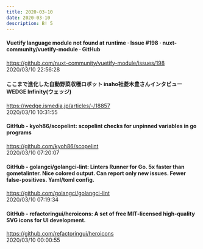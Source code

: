```yaml
---
title: 2020-03-10
date: 2020-03-10
description: B! 5
---
```


#### Vuetify language module not found at runtime · Issue #198 · nuxt-community/vuetify-module · GitHub
https://github.com/nuxt-community/vuetify-module/issues/198<br>
2020/03/10 22:56:28<br>


#### ここまで進化した自動野菜収穫ロボット inaho社菱木豊さんインタビュー　WEDGE Infinity(ウェッジ)
https://wedge.ismedia.jp/articles/-/18857<br>
2020/03/10 10:31:55<br>


#### GitHub - kyoh86/scopelint: scopelint checks for unpinned variables in go programs
https://github.com/kyoh86/scopelint<br>
2020/03/10 07:20:07<br>


#### GitHub - golangci/golangci-lint: Linters Runner for Go. 5x faster than gometalinter. Nice colored output. Can report only new issues. Fewer false-positives. Yaml/toml config.
https://github.com/golangci/golangci-lint<br>
2020/03/10 07:19:34<br>


#### GitHub - refactoringui/heroicons: A set of free MIT-licensed high-quality SVG icons for UI development.
https://github.com/refactoringui/heroicons<br>
2020/03/10 00:00:55<br>


